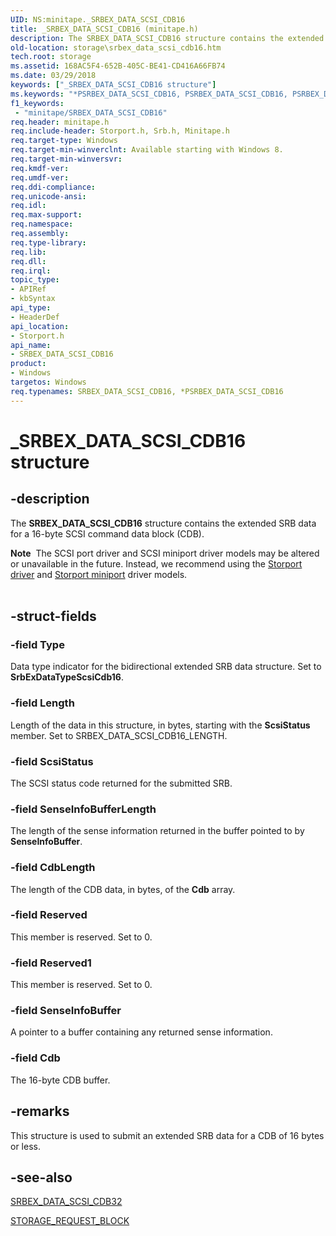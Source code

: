 ```yaml
---
UID: NS:minitape._SRBEX_DATA_SCSI_CDB16
title: _SRBEX_DATA_SCSI_CDB16 (minitape.h)
description: The SRBEX_DATA_SCSI_CDB16 structure contains the extended SRB data for a 16-byte SCSI command data block (CDB).
old-location: storage\srbex_data_scsi_cdb16.htm
tech.root: storage
ms.assetid: 168AC5F4-652B-405C-BE41-CD416A66FB74
ms.date: 03/29/2018
keywords: ["_SRBEX_DATA_SCSI_CDB16 structure"]
ms.keywords: "*PSRBEX_DATA_SCSI_CDB16, PSRBEX_DATA_SCSI_CDB16, PSRBEX_DATA_SCSI_CDB16 structure pointer [Storage Devices], SRBEX_DATA_SCSI_CDB16, SRBEX_DATA_SCSI_CDB16 structure [Storage Devices], _SRBEX_DATA_SCSI_CDB16, storage.srbex_data_scsi_cdb16, storport/PSRBEX_DATA_SCSI_CDB16, storport/SRBEX_DATA_SCSI_CDB16"
f1_keywords:
 - "minitape/SRBEX_DATA_SCSI_CDB16"
req.header: minitape.h
req.include-header: Storport.h, Srb.h, Minitape.h
req.target-type: Windows
req.target-min-winverclnt: Available starting with Windows 8.
req.target-min-winversvr: 
req.kmdf-ver: 
req.umdf-ver: 
req.ddi-compliance: 
req.unicode-ansi: 
req.idl: 
req.max-support: 
req.namespace: 
req.assembly: 
req.type-library: 
req.lib: 
req.dll: 
req.irql: 
topic_type:
- APIRef
- kbSyntax
api_type:
- HeaderDef
api_location:
- Storport.h
api_name:
- SRBEX_DATA_SCSI_CDB16
product:
- Windows
targetos: Windows
req.typenames: SRBEX_DATA_SCSI_CDB16, *PSRBEX_DATA_SCSI_CDB16
---
```


# _SRBEX_DATA_SCSI_CDB16 structure


## -description


The <b>SRBEX_DATA_SCSI_CDB16</b> structure contains the extended SRB data for a 16-byte SCSI command data block (CDB).
<div class="alert"><b>Note</b>  The SCSI port driver and SCSI miniport driver models may be altered or unavailable in the future. Instead, we recommend using the <a href="https://docs.microsoft.com/windows-hardware/drivers/storage/storport-driver">Storport driver</a> and <a href="https://docs.microsoft.com/windows-hardware/drivers/storage/storport-miniport-drivers">Storport miniport</a> driver models.</div><div> </div>

## -struct-fields




### -field Type

Data type indicator for the bidirectional extended SRB data structure. Set to <b>SrbExDataTypeScsiCdb16</b>.


### -field Length

Length of the data in this structure, in bytes, starting with the <b>ScsiStatus</b> member. Set to SRBEX_DATA_SCSI_CDB16_LENGTH.


### -field ScsiStatus

The SCSI status code returned for the submitted SRB.


### -field SenseInfoBufferLength

The length of the sense information returned in the buffer pointed to by <b>SenseInfoBuffer</b>.


### -field CdbLength

The length of the CDB data, in bytes, of the <b>Cdb</b> array.


### -field Reserved

This member is reserved. Set to 0.


### -field Reserved1

This member is reserved. Set to 0.


### -field SenseInfoBuffer

A pointer to a buffer containing any returned sense information.


### -field Cdb

The 16-byte CDB buffer.


## -remarks



This structure is used to submit an extended SRB data for a CDB of 16 bytes or less.




## -see-also




<a href="https://docs.microsoft.com/windows-hardware/drivers/ddi/srb/ns-srb-_srbex_data_scsi_cdb32">SRBEX_DATA_SCSI_CDB32</a>



<a href="https://docs.microsoft.com/windows-hardware/drivers/ddi/srb/ns-srb-_storage_request_block">STORAGE_REQUEST_BLOCK</a>
 

 

